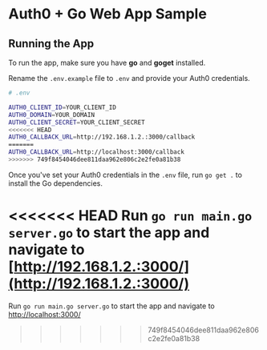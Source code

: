 # Auth0 + Go Web App Sample

## Running the App

To run the app, make sure you have **go** and **goget** installed.

Rename the `.env.example` file to `.env` and provide your Auth0 credentials.

```bash
# .env

AUTH0_CLIENT_ID=YOUR_CLIENT_ID
AUTH0_DOMAIN=YOUR_DOMAIN
AUTH0_CLIENT_SECRET=YOUR_CLIENT_SECRET
<<<<<<< HEAD
AUTH0_CALLBACK_URL=http://192.168.1.2.:3000/callback
=======
AUTH0_CALLBACK_URL=http://localhost:3000/callback
>>>>>>> 749f8454046dee811daa962e806c2e2fe0a81b38
```

Once you've set your Auth0 credentials in the `.env` file, run `go get .` to install the Go dependencies.

<<<<<<< HEAD
Run `go run main.go server.go` to start the app and navigate to [http://192.168.1.2.:3000/](http://192.168.1.2.:3000/)
=======
Run `go run main.go server.go` to start the app and navigate to [http://localhost:3000/](http://localhost:3000/)
>>>>>>> 749f8454046dee811daa962e806c2e2fe0a81b38
